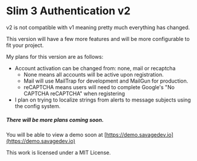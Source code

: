 # Slim 3 Authentication v2
v2 is not compatible with v1 meaning pretty much everything has changed.  

This version will have a few more features and will be more configurable to fit your project.  

My plans for this version are as follows:  

- Account activation can be changed from: none, mail or recaptcha
    - None means all accounts will be active upon registration.
    - Mail will use MailTrap for development and MailGun for production.
    - reCAPTCHA means users will need to complete Google's "No CAPTCHA reCAPTCHA" when registering
- I plan on trying to localize strings from alerts to message subjects using the config system.

##### There will be more plans coming soon.  

You will be able to view a demo soon at [https://demo.savagedev.io](https://demo.savagedev.io)


This work is licensed under a MIT License.
